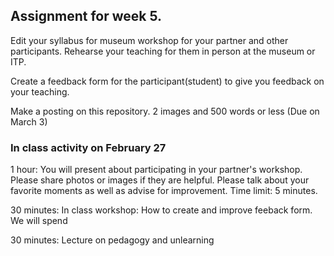 ## Assignment for week 5.

Edit your syllabus for museum workshop for your partner and other participants. Rehearse your teaching for them in person at the museum or ITP. 

Create a feedback form for the participant(student) to give you feedback on your teaching.

Make a posting on this repository. 2 images and 500 words or less (Due on March 3)

### In class activity on February 27

1 hour: You will present about participating in your partner's workshop. Please share photos or images if they are helpful. Please talk about your favorite moments as well as advise for improvement. Time limit: 5 minutes. 

30 minutes: In class workshop: How to create and improve feeback form. We will spend  

30 minutes: Lecture on pedagogy and unlearning 

